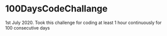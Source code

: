 # 100DaysCodeChallange
1st July 2020. Took this challenge for coding at least 1 hour continuously for 100 consecutive days
